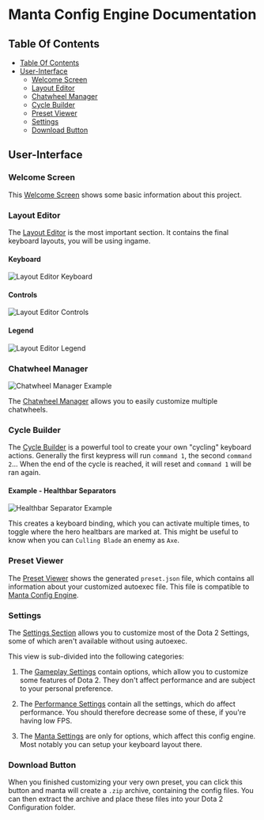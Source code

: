 # Manta Config Engine Documentation

## Table Of Contents
<!-- TOC depthFrom:2 depthTo:3 withLinks:1 updateOnSave:1 orderedList:0 -->

- [Table Of Contents](#table-of-contents)
- [User-Interface](#user-interface)
	- [Welcome Screen](#welcome-screen)
	- [Layout Editor](#layout-editor)
	- [Chatwheel Manager](#chatwheel-manager)
	- [Cycle Builder](#cycle-builder)
	- [Preset Viewer](#preset-viewer)
	- [Settings](#settings)
	- [Download Button](#download-button)

<!-- /TOC -->

## User-Interface

### Welcome Screen

This [Welcome Screen](https://manta.dodekeract.report) shows some basic information about this project.

### Layout Editor

The [Layout Editor](https://manta.dodekeract.report/#/editor) is the most important section.
It contains the final keyboard layouts, you will be using ingame.

#### Keyboard

![Layout Editor Keyboard][image-user-interface-layout-editor-keyboard]

#### Controls

![Layout Editor Controls][image-user-interface-layout-editor-controls]

#### Legend

![Layout Editor Legend][image-user-interface-layout-editor-legend]

### Chatwheel Manager

![Chatwheel Manager Example][image-user-interface-chatwheel-manager-example]

The [Chatwheel Manager](https://manta.dodekeract.report/#/chatwheels) allows you to easily customize multiple chatwheels.

### Cycle Builder

The [Cycle Builder](https://manta.dodekeract.report/#/cycle-builder) is a powerful tool to create your own "cycling" keyboard actions.
Generally the first keypress will run `command 1`, the second `command 2`...
When the end of the cycle is reached, it will reset and `command 1` will be ran again.

#### Example - Healthbar Separators

![Healthbar Separator Example][image-user-interface-cycle-builder-example]

This creates a keyboard binding, which you can activate multiple times,
to toggle where the hero healtbars are marked at.
This might be useful to know when you can `Culling Blade` an enemy as `Axe`.

### Preset Viewer

The [Preset Viewer](https://manta.dodekeract.report/#/preset) shows the generated `preset.json` file,
which contains all information about your customized autoexec file.
This file is compatible to [Manta Config Engine](https://github.com/dodekeract/manta-config-engine).

### Settings

The [Settings Section](https://manta.dodekeract.report/#/settings) allows you to customize most of the
Dota 2 Settings, some of which aren't available without using autoexec.

This view is sub-divided into the following categories:

1. The [Gameplay Settings](https://manta.dodekeract.report/#/settings/gameplay) contain options, which allow you to customize some features of Dota 2.
They don't affect performance and are subject to your personal preference.

2. The [Performance Settings](https://manta.dodekeract.report/#/settings/performance) contain all the settings, which do affect performance.
You should therefore decrease some of these, if you're having low FPS.

3. The [Manta Settings](https://manta.dodekeract.report/#/settings/engine) are only for options, which affect this config engine.
Most notably you can setup your keyboard layout there.

### Download Button

When you finished customizing your very own preset, you can click this button and manta will create a `.zip` archive, containing the config files.
You can then extract the archive and place these files into your Dota 2 Configuration folder.

[image-user-interface-layout-editor-controls]: https://raw.githubusercontent.com/dodekeract/manta-config-engine-app/master/documentation/images/user-interface/layout-editor-controls.png

[image-user-interface-layout-editor-keyboard]: https://raw.githubusercontent.com/dodekeract/manta-config-engine-app/master/documentation/images/user-interface/layout-editor-keyboard.png

[image-user-interface-layout-editor-legend]: https://raw.githubusercontent.com/dodekeract/manta-config-engine-app/master/documentation/images/user-interface/layout-editor-legend.png

[image-user-interface-cycle-builder-example]: https://raw.githubusercontent.com/dodekeract/manta-config-engine-app/master/documentation/images/user-interface/cycle-builder-example.png

[image-user-interface-chatwheel-manager-example]: https://raw.githubusercontent.com/dodekeract/manta-config-engine-app/master/documentation/images/user-interface/chatwheel-manager-example.png
